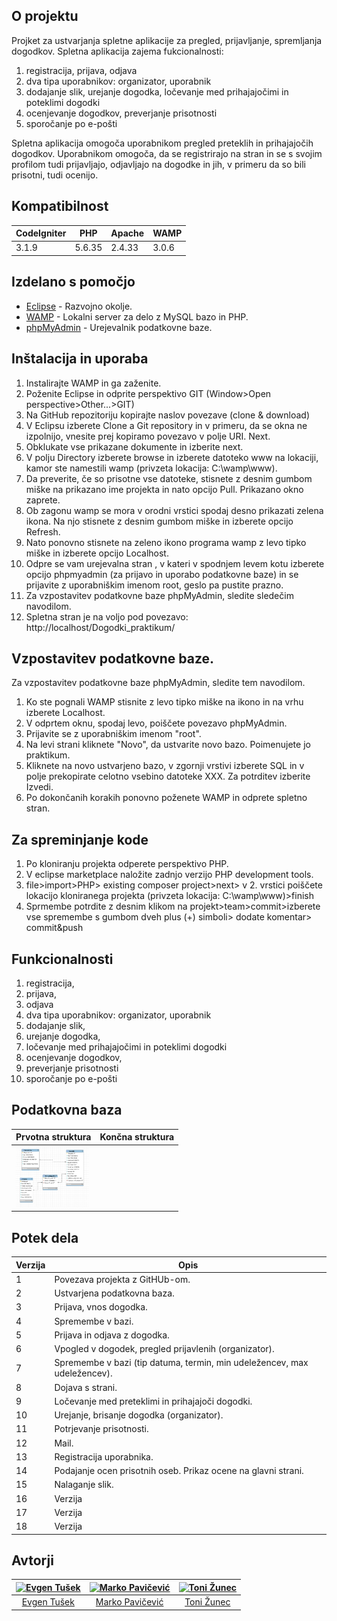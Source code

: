 







## O projektu

Projket za ustvarjanja spletne aplikacije za pregled, prijavljanje, spremljanja dogodkov.
Spletna aplikacija zajema fukcionalnosti:
1. registracija, prijava, odjava
2. dva tipa uporabnikov: organizator, uporabnik
3. dodajanje slik, urejanje dogodka, ločevanje med prihajajočimi in poteklimi dogodki
4. ocenjevanje dogodkov, preverjanje prisotnosti
5. sporočanje po e-pošti

Spletna aplikacija omogoča uporabnikom pregled preteklih in prihajajočih dogodkov. Uporabnikom omogoča, da se registrirajo na stran in se s svojim profilom tudi prijavljajo, odjavljajo na dogodke in jih, v primeru da so bili prisotni, tudi ocenijo.




## Kompatibilnost

|    CodeIgniter    | PHP	 |		Apache	|		WAMP	 |
| ----------------- |------|------|------|
|    3.1.9         | 5.6.35 |	2.4.33		|	3.0.6		 |



## Izdelano s pomočjo

* [Eclipse](https://www.eclipse.org) - Razvojno okolje.
* [WAMP](http://www.wampserver.com/en/#download-wrapper) - Lokalni server za delo z MySQL bazo in PHP.
* [phpMyAdmin](https://www.phpmyadmin.net) - Urejevalnik podatkovne baze.




## Inštalacija in uporaba

1. Instalirajte WAMP in ga zaženite.
3. Poženite Eclipse in odprite perspektivo GIT (Window>Open perspective>Other...>GIT)
4. Na GitHub repozitoriju kopirajte naslov povezave (clone & download) 
5. V Eclipsu izberete Clone a Git repository in v primeru, da se okna ne izpolnijo, vnesite prej kopiramo povezavo  v polje URI. Next.
5. Obklukate vse prikazane dokumente in izberite next.
6. V polju Directory izberete browse in izberete datoteko www na lokaciji, kamor ste namestili wamp (privzeta lokacija: C:\wamp\www).
7. Da preverite, če so prisotne vse datoteke, stisnete z desnim gumbom miške na prikazano ime projekta in nato opcijo Pull. Prikazano okno zaprete.
8. Ob zagonu wamp se mora v orodni vrstici spodaj desno prikazati zelena ikona. Na njo stisnete z desnim gumbom miške in izberete opcijo Refresh.
9. Nato ponovno stisnete na zeleno ikono programa wamp z levo tipko miške in izberete opcijo Localhost.
10. Odpre se vam urejevalna stran , v kateri v spodnjem levem kotu izberete opcijo phpmyadmin (za prijavo in uporabo podatkovne baze) in se prijavite z uporabniškim imenom root, geslo pa pustite prazno.
11. Za vzpostavitev podatkovne baze phpMyAdmin, sledite sledečim navodilom.
12. Spletna stran je na voljo pod povezavo: http://localhost/Dogodki_praktikum/

## Vzpostavitev podatkovne baze.
Za vzpostavitev podatkovne baze phpMyAdmin, sledite tem navodilom.

1. Ko ste pognali WAMP stisnite z levo tipko miške na ikono in na vrhu izberete Localhost.
2. V odprtem oknu, spodaj levo, poiščete povezavo phpMyAdmin.
3. Prijavite se z uporabniškim imenom "root".
4. Na levi strani kliknete "Novo", da ustvarite novo bazo. Poimenujete jo praktikum.
5. Kliknete na novo ustvarjeno bazo, v zgornji vrstivi izberete SQL in v polje prekopirate celotno vsebino datoteke XXX. Za potrditev izberite Izvedi. 
6. Po dokončanih korakih ponovno poženete WAMP in odprete spletno stran.



## Za spreminjanje kode
1. Po kloniranju projekta odperete perspektivo PHP.
2. V eclipse marketplace naložite zadnjo verzijo PHP development tools.
3. file>import>PHP> existing composer project>next> v 2. vrstici poiščete lokacijo kloniranega projekta (privzeta lokacija: C:\wamp\www)>finish
4. Sprmembe potrdite z desnim klikom na projekt>team>commit>izberete vse spremembe s gumbom dveh plus (+) simboli> dodate komentar> commit&push




## Funkcionalnosti

1. registracija,
2. prijava, 
3. odjava
4. dva tipa uporabnikov: organizator, uporabnik
5. dodajanje slik,
6. urejanje dogodka, 
7. ločevanje med prihajajočimi in poteklimi dogodki
8. ocenjevanje dogodkov, 
9. preverjanje prisotnosti
10. sporočanje po e-pošti






## Podatkovna baza

| Prvotna struktura | Končna struktura|
| -------- |------|
<img alt="Prvi ER" src="https://github.com/EvgennT/Dogodki_praktikum/blob/master/Slike/E-R%20diagram-prvi.png" width="117">| |

## Potek dela


|    Verzija    | Opis	 |
| -------- |------|
|      1  | 	Povezava projekta z GitHUb-om. |
|     2   | 	Ustvarjena podatkovna baza. |
|      3  | 	Prijava, vnos dogodka. |
|     4   | Spremembe v bazi.	 |
|    5    | 	Prijava in odjava z dogodka. |
|    6    | Vpogled v dogodek, pregled prijavlenih (organizator).	 |
|    7    | Spremembe v bazi (tip datuma, termin, min udeležencev, max udeležencev).	 |
|   8     | 	Dojava s strani. |
|   9     | Ločevanje med preteklimi in prihajajoči dogodki.	 |
|   10     | 	Urejanje, brisanje dogodka (organizator). |
|     11   | 	Potrjevanje prisotnosti. |
|     12   | Mail.	 |
|    13    | Registracija uporabnika.	 |
|    14    | Podajanje ocen prisotnih oseb.	Prikaz ocene na glavni strani. |
|     15   | 	Nalaganje slik. |
|      16  | Verzija	 |
|     17   | Verzija	 |
|     18   | 	Verzija |



## Avtorji
[<img alt="Evgen Tušek" src="https://avatars2.githubusercontent.com/u/39327068?s=460&v=4" width="117">](https://github.com/EvgennT)|[<img alt="Marko Pavičević" src="https://avatars2.githubusercontent.com/u/33724686?s=460&v=4" width="117">](https://github.com/PavicevicMarko)|[<img alt="Toni Žunec" src="https://avatars1.githubusercontent.com/u/33753063?s=460&v=4" width="117">](https://github.com/ZunecToni)|
:---: |:---: |:---: |
[Evgen Tušek](https://github.com/EvgennT) |[Marko Pavičević](https://github.com/PavicevicMarko) |[Toni Žunec](https://github.com/ZunecToni) |







